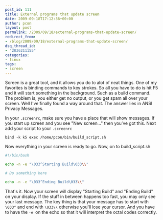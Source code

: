 ```yaml
---
post_id: 111
title: External programs that update screen
date: 2009-09-18T17:12:36+00:00
author: pcon
layout: post
permalink: /2009/09/18/external-programs-that-update-screen/
redirect_from:
- /blog/2009/09/18/external-programs-that-update-screen/
dsq_thread_id:
- "2036211155"
categories:
- linux
tags:
- screen
---
```

Screen is a great tool, and it allows you do to alot of neat things.  One of my favorites is binding commands to key strokes.  So all you have to do is hit F5 and it will start something in the background.  Such as a build command.  The problem is, you either get no output, or you get spam all over your screen.  Well I've finally found a way around that.  The answer lies in ANSI Privacy Messages.

<!--more-->

In your `.screenrc`, make sure you have a place that will show messages.  If you start up screen and you see "New screen..." then you've got this.  Next add your script to your `.screenrc`

```
bind -k k5 exec /home/pcon/bin/build_script.sh
```

Now everything in your screen is ready to go.  Now, on to build_script.sh

```bash
#!/bin/bash

echo -n -e "\033^Starting Build\033\\"

# Do something here

echo -n -e "\033^Ending Build\033\\"
```

That's it.  Now your screen will display "Starting Build" and "Ending Build" on your display.  If the stuff in between happens too fast, you may only see your last message.  The key thing is that your message has to start with `\033^`  and end with `\033\\` otherwise you'll lose your cursor.  And you have to have the `-e `on the echo so that it will interpret the octal codes correctly.